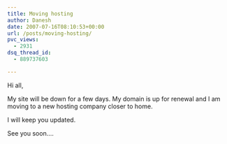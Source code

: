 ```yaml
---
title: Moving hosting
author: Danesh
date: 2007-07-16T08:10:53+00:00
url: /posts/moving-hosting/
pvc_views:
  - 2931
dsq_thread_id:
  - 889737603

---
```

Hi all,

My site will be down for a few days. My domain is up for renewal and I am moving to a new hosting company closer to home.

I will keep you updated.

See you soon&#8230;.